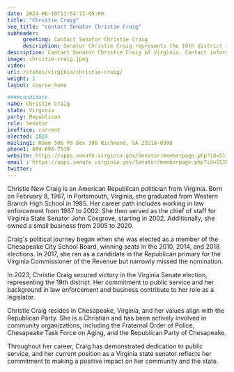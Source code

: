 ```yaml
---
date: 2024-06-18T11:54:12-05:00
title: "Christie Craig"
seo_title: "contact Senator Christie Craig"
subheader:
     greeting: Contact Senator Christie Craig
     description: Senator Christie Craig represents the 19th district in the Virginia Senate. She assumed office on January 10, 2024. Her current term ends on January 12, 2028.
description: Contact Senator Christie Craig of Virginia. Contact information for Christie Craig includes email address, phone number, and mailing address.
image: christie-craig.jpeg
video:
url: /states/virginia/christie-craig/
weight: 1
layout: course_home

####candidate
name: Christie Craig
state: Virginia
party: Republican
role: Senator
inoffice: current
elected: 2024
mailing1: Room 508 PO Box 396 Richmond, VA 23218-0396
phone1: 804-698-7519
website: https://apps.senate.virginia.gov/Senator/memberpage.php?id=S118/
email : https://apps.senate.virginia.gov/Senator/memberpage.php?id=S118/
twitter: 
---
```

Christie New Craig is an American Republican politician from Virginia. Born on February 8, 1967, in Portsmouth, Virginia, she graduated from Western Branch High School in 1985. Her career path includes working in law enforcement from 1987 to 2002. She then served as the chief of staff for Virginia State Senator John Cosgrove, starting in 2002. Additionally, she owned a small business from 2005 to 2020.

Craig's political journey began when she was elected as a member of the Chesapeake City School Board, winning seats in the 2010, 2014, and 2018 elections. In 2017, she ran as a candidate in the Republican primary for the Virginia Commissioner of the Revenue but narrowly missed the nomination.

In 2023, Christie Craig secured victory in the Virginia Senate election, representing the 19th district. Her commitment to public service and her background in law enforcement and business contribute to her role as a legislator.

Christie Craig resides in Chesapeake, Virginia, and her values align with the Republican Party. She is a Christian and has been actively involved in community organizations, including the Fraternal Order of Police, Chesapeake Task Force on Aging, and the Republican Party of Chesapeake.

Throughout her career, Craig has demonstrated dedication to public service, and her current position as a Virginia state senator reflects her commitment to making a positive impact on her community and the state.

